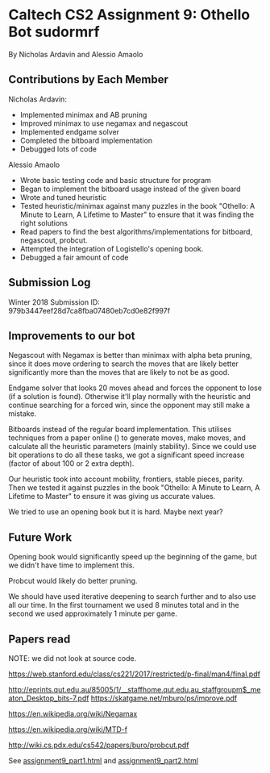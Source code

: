 # Caltech CS2 Assignment 9: Othello Bot sudormrf

By Nicholas Ardavin and Alessio Amaolo

## Contributions by Each Member

Nicholas Ardavin:
- Implemented minimax and AB pruning
- Improved minimax to use negamax and negascout
- Implemented endgame solver
- Completed the bitboard implementation
- Debugged lots of code

Alessio Amaolo
- Wrote basic testing code and basic structure for program
- Began to implement the bitboard usage instead of the given board
- Wrote and tuned heuristic
- Tested heuristic/minimax against many puzzles in the book "Othello: A Minute to Learn, A Lifetime to Master" to ensure that it was finding the right solutions
- Read papers to find the best algorithms/implementations for bitboard, negascout, probcut. 
- Attempted the integration of Logistello's opening book. 
- Debugged a fair amount of code

## Submission Log

Winter 2018 Submission ID: 979b3447eef28d7ca8fba07480eb7cd0e82f997f

## Improvements to our bot

Negascout with Negamax is better than minimax with alpha beta pruning, since it does move ordering to search the moves that are likely better significantly more than the moves that are likely to not be as good. 

Endgame solver that looks 20 moves ahead and forces the opponent to lose (if a solution is found). Otherwise it'll play normally with the heuristic and continue searching for a forced win, since the opponent may still make a mistake. 

Bitboards instead of the regular board implementation. This utilises techniques from a paper online () to generate moves, make moves, and calculate all the heuristic parameters (mainly stability). Since we could use bit operations to do all these tasks, we got a significant speed increase (factor of about 100 or 2 extra depth). 

Our heuristic took into account mobility, frontiers, stable pieces, parity. Then we tested it against puzzles in the book "Othello: A Minute to Learn, A Lifetime to Master" to ensure it was giving us accurate values. 

We tried to use an opening book but it is hard. Maybe next year? 


## Future Work

Opening book would significantly speed up the beginning of the game, but we didn't have time to implement this. 

Probcut would likely do better pruning. 

We should have used iterative deepening to search further and to also use all our time. In the first tournament we used 8 minutes total and in the second we used approximately 1 minute per game. 

## Papers read

NOTE: we did not look at source code.

https://web.stanford.edu/class/cs221/2017/restricted/p-final/man4/final.pdf

http://eprints.qut.edu.au/85005/1/__staffhome.qut.edu.au_staffgroupm$_meaton_Desktop_bits-7.pdf
https://skatgame.net/mburo/ps/improve.pdf

https://en.wikipedia.org/wiki/Negamax

https://en.wikipedia.org/wiki/MTD-f

http://wiki.cs.pdx.edu/cs542/papers/buro/probcut.pdf



See [assignment9_part1.html](http://htmlpreview.github.io/?https://github.com/caltechcs2/othello/blob/master/assignment9_part1.html) and [assignment9_part2.html](http://htmlpreview.github.io/?https://github.com/caltechcs2/othello/blob/master/assignment9_part2.html)
